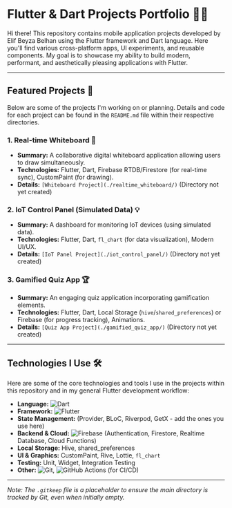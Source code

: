 # Flutter & Dart Projects Portfolio 📱✨

Hi there! This repository contains mobile application projects developed by Elif Beyza Belhan using the Flutter framework and Dart language. Here you'll find various cross-platform apps, UI experiments, and reusable components. My goal is to showcase my ability to build modern, performant, and aesthetically pleasing applications with Flutter.

---

## Featured Projects 🚀

Below are some of the projects I'm working on or planning. Details and code for each project can be found in the `README.md` file within their respective directories.

### **1. Real-time Whiteboard** 🎨
*   **Summary:** A collaborative digital whiteboard application allowing users to draw simultaneously.
*   **Technologies:** Flutter, Dart, Firebase RTDB/Firestore (for real-time sync), CustomPaint (for drawing).
*   **Details:** `[Whiteboard Project](./realtime_whiteboard/)` (Directory not yet created)

### **2. IoT Control Panel (Simulated Data)** 💡
*   **Summary:** A dashboard for monitoring IoT devices (using simulated data).
*   **Technologies:** Flutter, Dart, `fl_chart` (for data visualization), Modern UI/UX.
*   **Details:** `[IoT Panel Project](./iot_control_panel/)` (Directory not yet created)

### **3. Gamified Quiz App** 🏆
*   **Summary:** An engaging quiz application incorporating gamification elements.
*   **Technologies:** Flutter, Dart, Local Storage (`hive`/`shared_preferences`) or Firebase (for progress tracking), Animations.
*   **Details:** `[Quiz App Project](./gamified_quiz_app/)` (Directory not yet created)

---

## Technologies I Use 🛠️

Here are some of the core technologies and tools I use in the projects within this repository and in my general Flutter development workflow:

*   **Language:** ![Dart](https://img.shields.io/badge/Dart-0175C2?style=for-the-badge&logo=dart&logoColor=white)
*   **Framework:** ![Flutter](https://img.shields.io/badge/Flutter-02569B?style=for-the-badge&logo=flutter&logoColor=white)
*   **State Management:** (Provider, BLoC, Riverpod, GetX - add the ones you use here)
*   **Backend & Cloud:** ![Firebase](https://img.shields.io/badge/Firebase-FFCA28?style=for-the-badge&logo=firebase&logoColor=black) (Authentication, Firestore, Realtime Database, Cloud Functions)
*   **Local Storage:** Hive, shared_preferences
*   **UI & Graphics:** CustomPaint, Rive, Lottie, `fl_chart`
*   **Testing:** Unit, Widget, Integration Testing
*   **Other:** ![Git](https://img.shields.io/badge/Git-F05032?style=for-the-badge&logo=git&logoColor=white), ![GitHub Actions](https://img.shields.io/badge/GitHub%20Actions-2088FF?style=for-the-badge&logo=githubactions&logoColor=white) (for CI/CD)

---

*Note: The `.gitkeep` file is a placeholder to ensure the main directory is tracked by Git, even when initially empty.* 